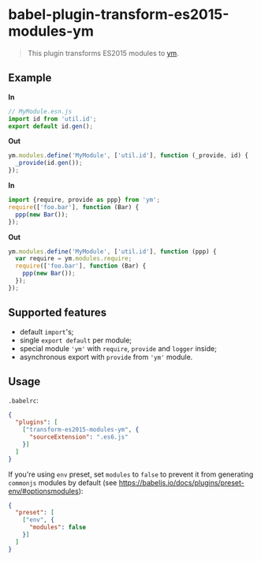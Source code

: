 # babel-plugin-transform-es2015-modules-ym

> This plugin transforms ES2015 modules to [ym](https://github.com/ymaps/modules).

## Example

**In**
```javascript
// MyModule.esn.js
import id from 'util.id';
export default id.gen();
```

**Out**
```javascript
ym.modules.define('MyModule', ['util.id'], function (_provide, id) {
  _provide(id.gen());
});
```

**In**
```javascript
import {require, provide as ppp} from 'ym';
require(['foo.bar'], function (Bar) {
  ppp(new Bar());
});
```

**Out**
```javascript
ym.modules.define('MyModule', ['util.id'], function (ppp) {
  var require = ym.modules.require;
  require(['foo.bar'], function (Bar) {
    ppp(new Bar());
  });
});
```

## Supported features

- default `import`'s;
- single `export default` per module;
- special module `'ym'` with `require`, `provide` and `logger` inside;
- asynchronous export with `provide` from `'ym'` module.

## Usage

`.babelrc`:
```json
{
  "plugins": [
    ["transform-es2015-modules-ym", {
      "sourceExtension": ".es6.js"
    }]
  ]
}
```

If you're using `env` preset, set `modules` to `false` to prevent it from generating `commonjs` modules by default (see https://babeljs.io/docs/plugins/preset-env/#optionsmodules):
```json
{
  "preset": [
    ["env", {
      "modules": false
    }]
  ]
}
```
